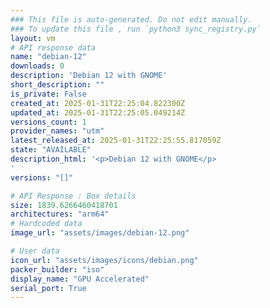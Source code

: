 ```yaml
---
### This file is auto-generated. Do not edit manually.
### To update this file , run `python3 sync_registry.py`
layout: vm
# API response data
name: "debian-12"
downloads: 0
description: 'Debian 12 with GNOME'
short_description: ""
is_private: False
created_at: 2025-01-31T22:25:04.822300Z
updated_at: 2025-01-31T22:25:05.049214Z
versions_count: 1
provider_names: "utm"
latest_released_at: 2025-01-31T22:25:55.817059Z
state: "AVAILABLE"
description_html: '<p>Debian 12 with GNOME</p>
'
versions: "[]"

# API Response : Box details
size: 1839.6266460418701
architectures: "arm64"
# Hardcoded data
image_url: "assets/images/debian-12.png"

# User data
icon_url: "assets/images/icons/debian.png"
packer_builder: "iso"
display_name: "GPU Accelerated"
serial_port: True
---
```

